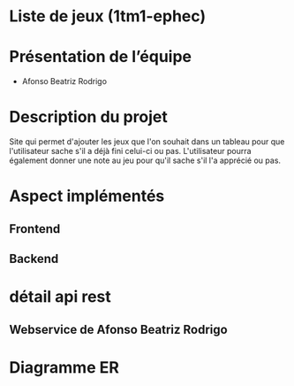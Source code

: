 # Liste de jeux (1tm1-ephec)
# Présentation de l’équipe
- Afonso Beatriz Rodrigo
# Description du projet
Site qui permet d'ajouter les jeux que l'on souhait dans un tableau pour que l'utilisateur sache s'il a déjà fini celui-ci ou pas. L'utilisateur pourra également donner une note au jeu pour qu'il sache s'il l'a apprécié ou pas.


# Aspect implémentés
 ## Frontend

## Backend
	
# détail api rest

## Webservice de Afonso Beatriz Rodrigo 

# Diagramme ER



